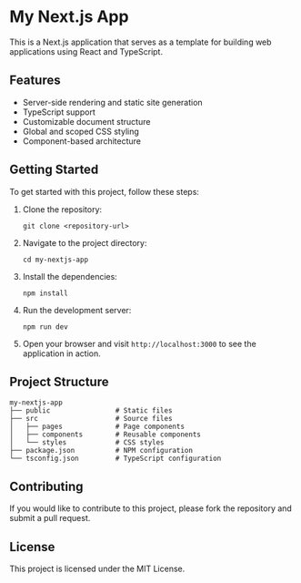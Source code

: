 # My Next.js App

This is a Next.js application that serves as a template for building web applications using React and TypeScript.

## Features

- Server-side rendering and static site generation
- TypeScript support
- Customizable document structure
- Global and scoped CSS styling
- Component-based architecture

## Getting Started

To get started with this project, follow these steps:

1. Clone the repository:
   ```
   git clone <repository-url>
   ```

2. Navigate to the project directory:
   ```
   cd my-nextjs-app
   ```

3. Install the dependencies:
   ```
   npm install
   ```

4. Run the development server:
   ```
   npm run dev
   ```

5. Open your browser and visit `http://localhost:3000` to see the application in action.

## Project Structure

```
my-nextjs-app
├── public                # Static files
├── src                   # Source files
│   ├── pages             # Page components
│   ├── components        # Reusable components
│   └── styles            # CSS styles
├── package.json          # NPM configuration
└── tsconfig.json         # TypeScript configuration
```

## Contributing

If you would like to contribute to this project, please fork the repository and submit a pull request.

## License

This project is licensed under the MIT License.